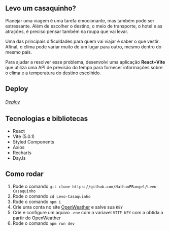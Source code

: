 ## Levo um casaquinho?

Planejar uma viagem é uma tarefa emocionante, mas também pode ser estressante. Além de escolher o destino, o meio de transporte, o hotel e as atrações, é preciso pensar também na roupa que vai levar.

Uma das principais dificuldades para quem vai viajar é saber o que vestir. Afinal, o clima pode variar muito de um lugar para outro, mesmo dentro do mesmo país.

Para ajudar a resolver esse problema, desenvolvi uma aplicação <strong>React+Vite</strong> que utiliza uma API de previsão do tempo para fornecer informações sobre o clima e a temperatura do destino escolhido.

## Deploy

###### <a href="https://levo-casaquinho-tan.vercel.app/">Deploy</a>


## Tecnologias e bibliotecas

- React
- Vite (5.0.1)
- Styled Components
- Axios
- Recharts
- DayJs

## Como rodar

1. Rode o comando `git clone https://github.com/NathanPRangel/Levo-Casaquinho`
2. Rode o comando `cd Levo-Casaquinho`
3. Rode o comando `npm i`
4. Crie uma conta no site <a href="https://openweathermap.org/">OpenWeather</a> e salve sua `KEY`
5. Crie e configure um aquivo `.env` com a variavel `VITE_KEY` com a obtida a partir do OpenWeather
6. Rode o comando `npm run dev`
